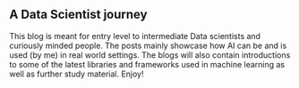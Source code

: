 ## A Data Scientist journey  

This blog is meant for entry level to intermediate Data scientists and curiously minded people. The posts mainly showcase how AI can be and is used (by me) in real world settings. The blogs will also contain introductions to some of the latest libraries and frameworks used in machine learning as well as further study material. Enjoy!
